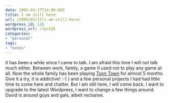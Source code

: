 ```yaml
---
date: 2005-03-17T14:00:00Z
title: I am still here
url: /2005/03/17/i-am-still-here/
wordpress_id: 126
wordpress_url: /?p=126
categories:
- "personal"
tags:
- "notes"
---
```


It has been a while since I came to talk. I am afraid this time I will not talk much either. Between work, family, a game (I used not to play any game at all. Now the whole family has been playing <a href="http://www.toontown.com/" title="Toon Town">Toon Town</a> for almost 5 months. Give it a try, it is addictive! :-) ) and a few personal projects I had had little time to come here and chatter. But I am still here, I will come back. I want to upgrade to the latest Wordpress, I want to change a few things around. David is around guys and gals, albeit reclusive.
